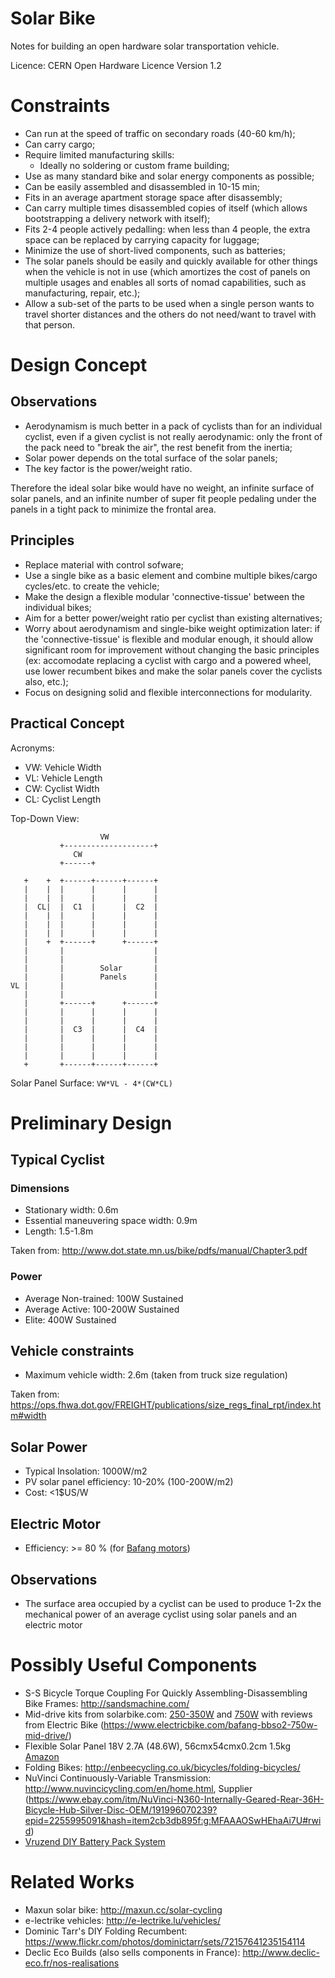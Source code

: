 # Solar Bike

Notes for building an open hardware solar transportation vehicle.

Licence: CERN Open Hardware Licence Version 1.2

# Constraints

* Can run at the speed of traffic on secondary roads (40-60 km/h);
* Can carry cargo;
* Require limited manufacturing skills:
  * Ideally no soldering or custom frame building;
* Use as many standard bike and solar energy components as possible;
* Can be easily assembled and disassembled in 10-15 min;
* Fits in an average apartment storage space after disassembly;
* Can carry multiple times disassembled copies of itself (which allows bootstrapping a delivery network with itself);
* Fits 2-4 people actively pedalling: when less than 4 people, the extra space can be replaced by carrying capacity for luggage;
* Minimize the use of short-lived components, such as batteries;
* The solar panels should be easily and quickly available for other things when the vehicle is not in use (which amortizes the cost of panels on multiple usages and enables all sorts of nomad capabilities, such as manufacturing, repair, etc.);
* Allow a sub-set of the parts to be used when a single person wants to travel shorter distances and the others do not need/want to travel with that person.

# Design Concept

## Observations

* Aerodynamism is much better in a pack of cyclists than for an individual cyclist, even if a given cyclist is not really aerodynamic: only the front of the pack need to "break the air", the rest benefit from the inertia;
* Solar power depends on the total surface of the solar panels;
* The key factor is the power/weight ratio.

Therefore the ideal solar bike would have no weight, an infinite surface of solar panels, and an infinite number of super fit people pedaling under the panels in a tight pack to minimize the frontal area.

## Principles

* Replace material with control sofware;
* Use a single bike as a basic element and combine multiple bikes/cargo cycles/etc. to create the vehicle;
* Make the design a flexible modular 'connective-tissue' between the individual bikes;
* Aim for a better power/weight ratio per cyclist than existing alternatives;
* Worry about aerodynamism and single-bike weight optimization later: if the 'connective-tissue' is flexible and modular enough, it should allow significant room for improvement without changing the basic principles (ex: accomodate replacing a cyclist with cargo and a powered wheel, use lower recumbent bikes and make the solar panels cover the cyclists also, etc.);
* Focus on designing solid and flexible interconnections for modularity.

## Practical Concept

Acronyms:
* VW: Vehicle Width
* VL: Vehicle Length
* CW: Cyclist Width
* CL: Cyclist Length

Top-Down View:

````
                    VW
           +--------------------+
              CW
           +------+

   +    +  +------+------+------+
   |    |  |      |      |      |
   |    |  |      |      |      |
   |  CL|  |  C1  |      |  C2  |
   |    |  |      |      |      |
   |    |  |      |      |      |
   |    |  |      |      |      |
   |    +  +------+      +------+
   |       |                    |
   |       |                    |
   |       |        Solar       |
   |       |        Panels      |
VL |       |                    |
   |       |                    |
   |       +------+      +------+
   |       |      |      |      |
   |       |      |      |      |
   |       |  C3  |      |  C4  |
   |       |      |      |      |
   |       |      |      |      |
   |       |      |      |      |
   +       +------+------+------+
````

Solar Panel Surface: ````VW*VL - 4*(CW*CL)````

# Preliminary Design

## Typical Cyclist

### Dimensions

* Stationary width: 0.6m 
* Essential maneuvering space width: 0.9m
* Length: 1.5-1.8m

Taken from: http://www.dot.state.mn.us/bike/pdfs/manual/Chapter3.pdf

### Power

* Average Non-trained: 100W Sustained
* Average Active: 100-200W Sustained
* Elite: 400W Sustained

## Vehicle constraints

* Maximum vehicle width: 2.6m (taken from truck size regulation)

Taken from: https://ops.fhwa.dot.gov/FREIGHT/publications/size_regs_final_rpt/index.htm#width

## Solar Power

* Typical Insolation: 1000W/m2
* PV solar panel efficiency: 10-20% (100-200W/m2)
* Cost: <1$US/W

## Electric Motor

* Efficiency: >= 80 % (for [Bafang motors](http://www.bafang-e.com/en/components/component/motor/mm-g520250.html))


## Observations

* The surface area occupied by a cyclist can be used to produce 1-2x the mechanical power of an average cyclist using solar panels and an electric motor


# Possibly Useful Components

* S-S Bicycle Torque Coupling For Quickly Assembling-Disassembling Bike Frames: http://sandsmachine.com/
* Mid-drive kits from solarbike.com: [250-350W](http://solarbike.com.au/electrickits/250-350-watt-8fun-mid-drive-kits/) and [750W](http://solarbike.com.au/electrickits/750-watt-8fun-mid-drive-kit/) with reviews from Electric Bike (https://www.electricbike.com/bafang-bbso2-750w-mid-drive/)
* Flexible Solar Panel 18V 2.7A (48.6W), 56cmx54cmx0.2cm 1.5kg [Amazon](https://www.amazon.fr/MOHOO-Photovolta%C3%AFque-Semi-Flexible-Transformation-l%C3%A9lectricit%C3%A9-Construction/dp/B06XWCD5K6/ref=sr_1_cc_1?s=aps&ie=UTF8&qid=1516489784&sr=1-1-catcorr&keywords=sunpower+18V)
* Folding Bikes: http://enbeecycling.co.uk/bicycles/folding-bicycles/
* NuVinci Continuously-Variable Transmission: http://www.nuvincicycling.com/en/home.html, Supplier (https://www.ebay.com/itm/NuVinci-N360-Internally-Geared-Rear-36H-Bicycle-Hub-Silver-Disc-OEM/191996070239?epid=2255995091&hash=item2cb3db895f:g:MFAAAOSwHEhaAi7U#rwid)
* [Vruzend DIY Battery Pack System](http://vruzend.com/)

# Related Works

* Maxun solar bike: http://maxun.cc/solar-cycling
* e-lectrike vehicles: http://e-lectrike.lu/vehicles/
* Dominic Tarr's DIY Folding Recumbent: https://www.flickr.com/photos/dominictarr/sets/72157641235154114
* Declic Eco Builds (also sells components in France): http://www.declic-eco.fr/nos-realisations


